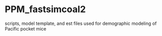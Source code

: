 # PPM_fastsimcoal2
scripts, model template, and est files used for demographic modeling of Pacific pocket mice 
